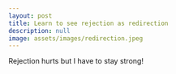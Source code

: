 ```yaml
---
layout: post
title: Learn to see rejection as redirection
description: null
image: assets/images/redirection.jpeg
---
```


Rejection hurts but I have to stay strong!

